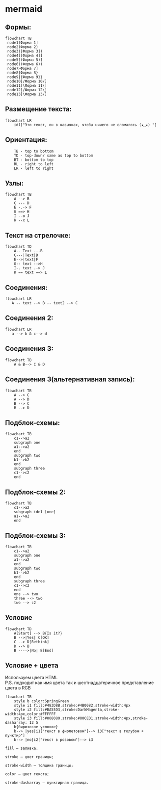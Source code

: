  # mermaid  
 ## Формы:
  
 ```mermaid
flowchart TB
  node1[Форма 1]  
  node2(Форма 2)
  node3([Форма 3])
  node4[[Форма 4]]
  node5[(Форма 5)]
  node6((Форма 6))
  node7>Форма 7]
  node8{Форма 8}
  node9{{Форма 9}}
  node10[/Форма 10/]
  node11[\Форма 11\]
  node12[/Форма 12\]
  node13[\Форма 13/]
```
## Размещение текста:  

```mermaid
flowchart LR
    id1["Это текст, он в кавычках, чтобы ничего не сломалось (★‿★) "]  
```
## Ориентация:  
```    
    TB - top to bottom
    TD - top-down/ same as top to bottom
    BT - bottom to top
    RL - right to left
    LR - left to right
```

## Узлы:  

```mermaid
flowchart TB
    А --> B
    C --- D
    E -.-> F
    G ==> H
    I --o J
    K --x L
```
## Текст на стрелочке:  

```mermaid
flowchart TD
    A-- Text ---B
    C---|Text|D 
    E-->|text|F 
    G-- text -->H 
    I-. text .-> J 
    K == text ==> L
```
## Cоединения:  
```mermaid
flowchart LR
   A -- text --> B -- text2 --> C
```
## Cоединения 2:  
```mermaid
flowchart LR
   a --> b & c--> d
```
## Cоединения 3:  
```mermaid
flowchart TB
    A & B--> C & D
```
## Cоединения 3(альтернативная запись):  
```mermaid
flowchart TB
    A --> C
    A --> D
    B --> C
    B --> D
```
## Подблок-схемы:
```mermaid
flowchart TB
    c1-->a2
    subgraph one
    a1-->a2
    end
    subgraph two
    b1-->b2
    end
    subgraph three
    c1-->c2
    end
```
## Подблок-схемы 2:  
```mermaid
flowchart TB
    c1-->a2
    subgraph ide1 [one]
    a1-->a2
    end
```
## Подблок-схемы 3:  
```mermaid
flowchart TB
    c1-->a2
    subgraph one
    a1-->a2
    end
    subgraph two
    b1-->b2
    end
    subgraph three
    c1-->c2
    end
    one --> two
    three --> two
    two --> c2
```
## Условие  
```mermaid  
flowchart TD
    A[Start] --> B{Is it?}
    B -->|Yes| C[OK]
    C --> D[Rethink]
    D --> B
    B ---->|No| E[End]
```
## Условие + цвета   
Используем цвета HTML  
P.S. подходит как имя цвета так и шестнадцатеричное представление цвета в RGB
```mermaid
flowchart TB
    style b color:SpringGreen
    style i1 fill:#483D8B,stroke:#4B0082,stroke-width:4px
    style i2 fill:#BA55D3,stroke:DarkMagenta,stroke-width:4px,color:#FFFFFF
    style i3 fill:#008080,stroke:#00CED1,stroke-width:4px,stroke-dasharray: 12 5
    b{бирюзовое условие}
    b--> |yes|i1["текст в фиолетовом"]--> i3["текст в голубом + пунктир"]
    b--> |no|i2["текст в розовом"]--> i3
```  
    fill — заливка;

    stroke — цвет границы;

    stroke-width — толщина границы;

    color — цвет текста;

    stroke-dasharray — пунктирная граница.

